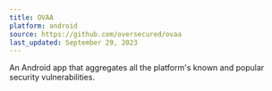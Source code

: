 ```yaml
---
title: OVAA
platform: android
source: https://github.com/oversecured/ovaa
last_updated: September 29, 2023
---
```


An Android app that aggregates all the platform's known and popular security vulnerabilities.
